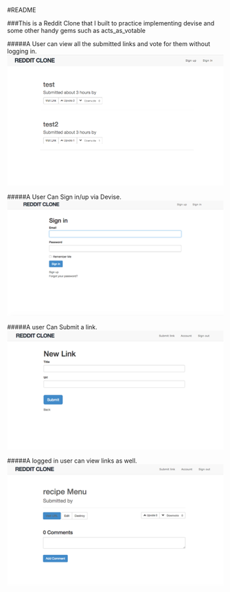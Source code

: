 #README

###This is a Reddit Clone that I built to practice implementing devise and some other handy gems such as acts_as_votable

#####A User can view all the submitted links and vote for them without logging in.
![Reddit Clone](app/assets/images/Reddit_clone.png)

#####A User Can Sign in/up via Devise.
![Reddit Clone](app/assets/images/sign_in.png)

#####A user Can Submit a link.
![Reddit Clone](app/assets/images/submit_link.png)

#####A logged in user can view links as well.
![Reddit Clone](app/assets/images/link_show.png)